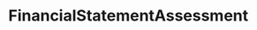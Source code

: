 # FinancialStatementAssessment   

<script src="https://unpkg.com/@stoplight/elements/web-components.min.js"></script>
<link rel="stylesheet" href="https://unpkg.com/@stoplight/elements/styles.min.css">

<elements-api
  apiDescriptionUrl="FinancialStatementAssessment.yaml"
  layout="sidebar"
  router="hash"
  hideTryIt="false"
  hideSchemas="false"
  hideInternal="false"
/>